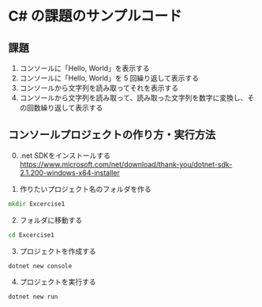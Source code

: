 # C# の課題のサンプルコード

## 課題

1. コンソールに「Hello, World」を表示する
1. コンソールに「Hello, World」を 5 回繰り返して表示する
1. コンソールから文字列を読み取ってそれを表示する
1. コンソールから文字列を読み取って、読み取った文字列を数字に変換し、その回数繰り返して表示する

## コンソールプロジェクトの作り方・実行方法

0. .net SDKをインストールする
https://www.microsoft.com/net/download/thank-you/dotnet-sdk-2.1.200-windows-x64-installer

1. 作りたいプロジェクト名のフォルダを作る
```cmd
mkdir Excercise1
```
2. フォルダに移動する
```cmd
cd Excercise1
```

3. プロジェクトを作成する
```cmd
dotnet new console
```

4. プロジェクトを実行する
```cmd
dotnet new run
```
